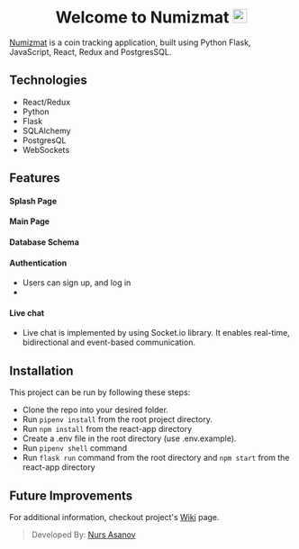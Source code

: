 <div align="center">
   <h1>Welcome to Numizmat <img src="https://media.giphy.com/media/hvRJCLFzcasrR4ia7z/giphy.gif" width="25px"> </h1>
</div>

[Numizmat](<!-- Live Link -->) is a coin tracking application, built using Python Flask, JavaScript, React, Redux and PostgresSQL.


## Technologies
- React/Redux
- Python
- Flask
- SQLAlchemy
- PostgresQL
- WebSockets

## Features
#### Splash Page

#### Main Page

#### Database Schema

#### Authentication
- Users can sign up, and log in
- 
#### Live chat
- Live chat is implemented by using Socket.io library. It enables real-time, bidirectional and event-based communication.

## Installation
This project can be run by following these steps:

- Clone the repo into your desired folder.
- Run `pipenv install` from the root project directory.
- Run `npm install` from the react-app directory
- Create a .env file in the root directory (use .env.example).
- Run `pipenv shell` command
- Run `flask run` command from the root directory and `npm start` from the react-app directory

## Future Improvements

For additional information, checkout project's [Wiki](https://github.com/nasanov/numizmat/wiki) page.

> Developed By: [Nurs Asanov](https://github.com/nasanov)
